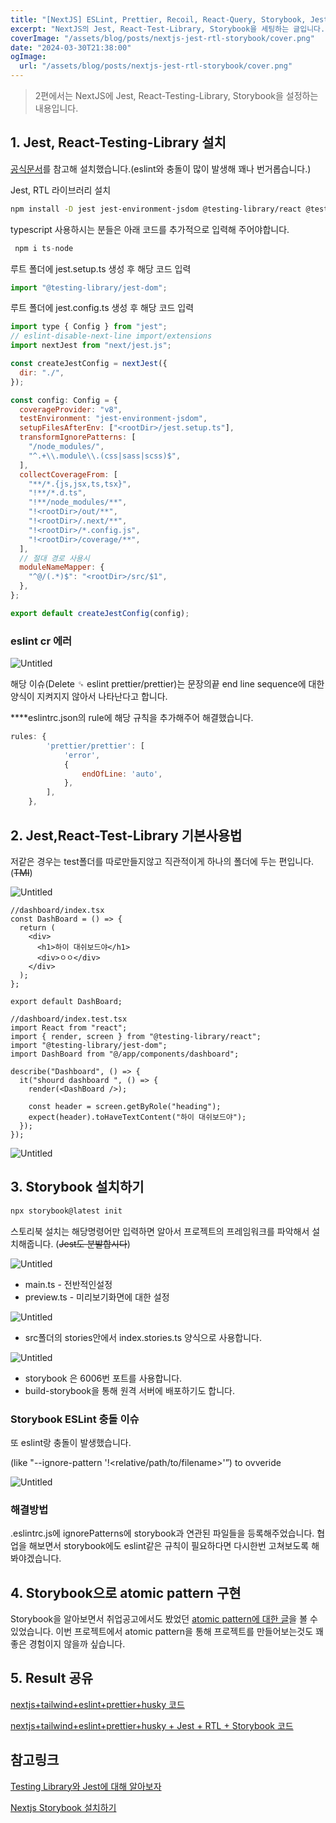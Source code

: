 ```yaml
---
title: "[NextJS] ESLint, Prettier, Recoil, React-Query, Storybook, Jest 설정 - 2편"
excerpt: "NextJS의 Jest, React-Test-Library, Storybook을 세팅하는 글입니다."
coverImage: "/assets/blog/posts/nextjs-jest-rtl-storybook/cover.png"
date: "2024-03-30T21:38:00"
ogImage:
  url: "/assets/blog/posts/nextjs-jest-rtl-storybook/cover.png"
---
```


> 2편에서는 NextJS에 Jest, React-Testing-Library, Storybook을 설정하는 내용입니다.

## 1. Jest, React-Testing-Library 설치

[공식문서](https://nextjs.org/docs/app/building-your-application/testing/jest)를 참고해 설치했습니다.(eslint와 충돌이 많이 발생해 꽤나 번거롭습니다.)

Jest, RTL 라이브러리 설치

```bash
npm install -D jest jest-environment-jsdom @testing-library/react @testing-library/jest-dom
```

typescript 사용하시는 분들은 아래 코드를 추가적으로 입력해 주어야합니다.

```jsx
 npm i ts-node
```

루트 폴더에 jest.setup.ts 생성 후 해당 코드 입력

```jsx
import "@testing-library/jest-dom";
```

루트 폴더에 jest.config.ts 생성 후 해당 코드 입력

```jsx
import type { Config } from "jest";
// eslint-disable-next-line import/extensions
import nextJest from "next/jest.js";

const createJestConfig = nextJest({
  dir: "./",
});

const config: Config = {
  coverageProvider: "v8",
  testEnvironment: "jest-environment-jsdom",
  setupFilesAfterEnv: ["<rootDir>/jest.setup.ts"],
  transformIgnorePatterns: [
    "/node_modules/",
    "^.+\\.module\\.(css|sass|scss)$",
  ],
  collectCoverageFrom: [
    "**/*.{js,jsx,ts,tsx}",
    "!**/*.d.ts",
    "!**/node_modules/**",
    "!<rootDir>/out/**",
    "!<rootDir>/.next/**",
    "!<rootDir>/*.config.js",
    "!<rootDir>/coverage/**",
  ],
  // 절대 경로 사용시
  moduleNameMapper: {
    "^@/(.*)$": "<rootDir>/src/$1",
  },
};

export default createJestConfig(config);
```

### eslint cr 에러

![Untitled](/assets/blog/posts/nextjs-jest-rtl-storybook/1.png)

해당 이슈(Delete ␍ eslint prettier/prettier)는 문장의끝 end line sequence에 대한 양식이 지켜지지 않아서 나타난다고 합니다.

\*\*\*\*eslintrc.json의 rule에 해당 규칙을 추가해주어 해결했습니다.

```jsx
rules: {
        'prettier/prettier': [
            'error',
            {
                endOfLine: 'auto',
            },
        ],
    },
```

## 2. Jest,React-Test-Library 기본사용법

저같은 경우는 test폴더를 따로만들지않고 직관적이게 하나의 폴더에 두는 편입니다. (~~TMI~~)

![Untitled](/assets/blog/posts/nextjs-jest-rtl-storybook/2.png)

```tsx
//dashboard/index.tsx
const DashBoard = () => {
  return (
    <div>
      <h1>하이 대쉬보드야</h1>
      <div>ㅇㅇ</div>
    </div>
  );
};

export default DashBoard;
```

```tsx
//dashboard/index.test.tsx
import React from "react";
import { render, screen } from "@testing-library/react";
import "@testing-library/jest-dom";
import DashBoard from "@/app/components/dashboard";

describe("Dashboard", () => {
  it("shourd dashboard ", () => {
    render(<DashBoard />);

    const header = screen.getByRole("heading");
    expect(header).toHaveTextContent("하이 대쉬보드야");
  });
});
```

![Untitled](/assets/blog/posts/nextjs-jest-rtl-storybook/3.png)

## 3. Storybook 설치하기

```bash
npx storybook@latest init
```

스토리북 설치는 해당명령어만 입력하면 알아서 프로젝트의 프레임워크를 파악해서 설치해줍니다. (~~Jest도 분발합시다~~)

![Untitled](/assets/blog/posts/nextjs-jest-rtl-storybook/4.png)

- main.ts - 전반적인설정
- preview.ts - 미리보기화면에 대한 설정

![Untitled](/assets/blog/posts/nextjs-jest-rtl-storybook/5.png)

- src폴더의 stories안에서 index.stories.ts 양식으로 사용합니다.

![Untitled](/assets/blog/posts/nextjs-jest-rtl-storybook/6.png)

- storybook 은 6006번 포트를 사용합니다.
- build-storybook을 통해 원격 서버에 배포하기도 합니다.

### Storybook ESLint 충돌 이슈

또 eslint랑 충돌이 발생했습니다.

(like "--ignore-pattern '!<relative/path/to/filename>'”) to ovveride

![Untitled](/assets/blog/posts/nextjs-jest-rtl-storybook/7.png)

### 해결방법

.eslintrc.js에 ignorePatterns에 storybook과 연관된 파일들을 등록해주었습니다. 협업을 해보면서 storybook에도 eslint같은 규칙이 필요하다면 다시한번 고쳐보도록 해봐야겠습니다.

## 4. Storybook으로 atomic pattern 구현

Storybook을 알아보면서 취업공고에서도 봤었던 [atomic pattern에 대한 글](https://fe-developers.kakaoent.com/2022/220505-how-page-part-use-atomic-design-system/)을 볼 수 있었습니다. 이번 프로젝트에서 atomic pattern을 통해 프로젝트를 만들어보는것도 꽤 좋은 경험이지 않을까 싶습니다.

## 5. Result 공유

[nextjs+tailwind+eslint+prettier+husky 코드](https://github.com/youngduck/next-eslint-prettier-husky-boilersetting/releases/tag/1.0)

[nextjs+tailwind+eslint+prettier+husky + Jest + RTL + Storybook 코드](https://github.com/youngduck/next-eslint-prettier-husky-boilersetting/releases/tag/1.0)

## 참고링크

[Testing Library와 Jest에 대해 알아보자](https://velog.io/@wlwl99/Testing-Library-Jest)

[Nextjs Storybook 설치하기](https://cheolsker.tistory.com/82)
